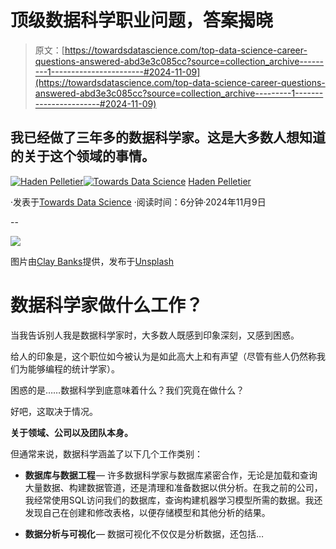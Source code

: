 # 顶级数据科学职业问题，答案揭晓

> 原文：[https://towardsdatascience.com/top-data-science-career-questions-answered-abd3e3c085cc?source=collection_archive---------1-----------------------#2024-11-09](https://towardsdatascience.com/top-data-science-career-questions-answered-abd3e3c085cc?source=collection_archive---------1-----------------------#2024-11-09)

## 我已经做了三年多的数据科学家。这是大多数人想知道的关于这个领域的事情。

[](https://medium.com/@pelletierhaden?source=post_page---byline--abd3e3c085cc--------------------------------)[![Haden Pelletier](../Images/8f73fc8222e783883c4ebcaee14513e0.png)](https://medium.com/@pelletierhaden?source=post_page---byline--abd3e3c085cc--------------------------------)[](https://towardsdatascience.com/?source=post_page---byline--abd3e3c085cc--------------------------------)[![Towards Data Science](../Images/a6ff2676ffcc0c7aad8aaf1d79379785.png)](https://towardsdatascience.com/?source=post_page---byline--abd3e3c085cc--------------------------------) [Haden Pelletier](https://medium.com/@pelletierhaden?source=post_page---byline--abd3e3c085cc--------------------------------)

·发表于[Towards Data Science](https://towardsdatascience.com/?source=post_page---byline--abd3e3c085cc--------------------------------) ·阅读时间：6分钟·2024年11月9日

--

![](../Images/653842d1ec3125fe65a39767675bbffb.png)

图片由[Clay Banks](http://claybanks.info)提供，发布于[Unsplash](https://unsplash.com/?utm_source=medium&utm_medium=referral)

# 数据科学家做什么工作？

当我告诉别人我是数据科学家时，大多数人既感到印象深刻，又感到困惑。

给人的印象是，这个职位如今被认为是如此高大上和有声望（尽管有些人仍然称我们为能够编程的统计学家）。

困惑的是……数据科学到底意味着什么？我们究竟在做什么？

好吧，这取决于情况。

**关于领域、公司以及团队本身。**

但通常来说，数据科学涵盖了以下几个工作类别：

+   **数据库与数据工程** — 许多数据科学家与数据库紧密合作，无论是加载和查询大量数据、构建数据管道，还是清理和准备数据以供分析。在我之前的公司，我经常使用SQL访问我们的数据库，查询构建机器学习模型所需的数据。我还发现自己在创建和修改表格，以便存储模型和其他分析的结果。

+   **数据分析与可视化** — 数据可视化不仅仅是分析数据，还包括…
